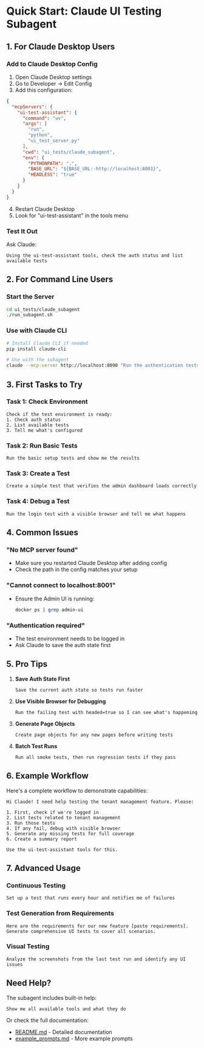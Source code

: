 # Quick Start: Claude UI Testing Subagent

## 1. For Claude Desktop Users

### Add to Claude Desktop Config

1. Open Claude Desktop settings
2. Go to Developer → Edit Config
3. Add this configuration:

```json
{
  "mcpServers": {
    "ui-test-assistant": {
      "command": "uv",
      "args": [
        "run",
        "python",
        "ui_test_server.py"
      ],
      "cwd": "ui_tests/claude_subagent",
      "env": {
        "PYTHONPATH": ".",
        "BASE_URL": "${BASE_URL:-http://localhost:8001}",
        "HEADLESS": "true"
      }
    }
  }
}
```

4. Restart Claude Desktop
5. Look for "ui-test-assistant" in the tools menu

### Test It Out

Ask Claude:
```
Using the ui-test-assistant tools, check the auth status and list available tests
```

## 2. For Command Line Users

### Start the Server

```bash
cd ui_tests/claude_subagent
./run_subagent.sh
```

### Use with Claude CLI

```bash
# Install Claude CLI if needed
pip install claude-cli

# Use with the subagent
claude --mcp-server http://localhost:8090 "Run the authentication tests"
```

## 3. First Tasks to Try

### Task 1: Check Environment
```
Check if the test environment is ready:
1. Check auth status
2. List available tests
3. Tell me what's configured
```

### Task 2: Run Basic Tests
```
Run the basic setup tests and show me the results
```

### Task 3: Create a Test
```
Create a simple test that verifies the admin dashboard loads correctly
```

### Task 4: Debug a Test
```
Run the login test with a visible browser and tell me what happens
```

## 4. Common Issues

### "No MCP server found"
- Make sure you restarted Claude Desktop after adding config
- Check the path in the config matches your setup

### "Cannot connect to localhost:8001"
- Ensure the Admin UI is running:
  ```bash
  docker ps | grep admin-ui
  ```

### "Authentication required"
- The test environment needs to be logged in
- Ask Claude to save the auth state first

## 5. Pro Tips

1. **Save Auth State First**
   ```
   Save the current auth state so tests run faster
   ```

2. **Use Visible Browser for Debugging**
   ```
   Run the failing test with headed=true so I can see what's happening
   ```

3. **Generate Page Objects**
   ```
   Create page objects for any new pages before writing tests
   ```

4. **Batch Test Runs**
   ```
   Run all smoke tests, then run regression tests if they pass
   ```

## 6. Example Workflow

Here's a complete workflow to demonstrate capabilities:

```
Hi Claude! I need help testing the tenant management feature. Please:

1. First, check if we're logged in
2. List tests related to tenant management  
3. Run those tests
4. If any fail, debug with visible browser
5. Generate any missing tests for full coverage
6. Create a summary report

Use the ui-test-assistant tools for this.
```

## 7. Advanced Usage

### Continuous Testing
```
Set up a test that runs every hour and notifies me of failures
```

### Test Generation from Requirements
```
Here are the requirements for our new feature [paste requirements].
Generate comprehensive UI tests to cover all scenarios.
```

### Visual Testing
```
Analyze the screenshots from the last test run and identify any UI issues
```

## Need Help?

The subagent includes built-in help:
```
Show me all available tools and what they do
```

Or check the full documentation:
- [README.md](README.md) - Detailed documentation
- [example_prompts.md](example_prompts.md) - More example prompts